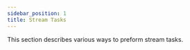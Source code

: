 ```yaml
---
sidebar_position: 1
title: Stream Tasks
---
```


This section describes various ways to preform stream tasks.
